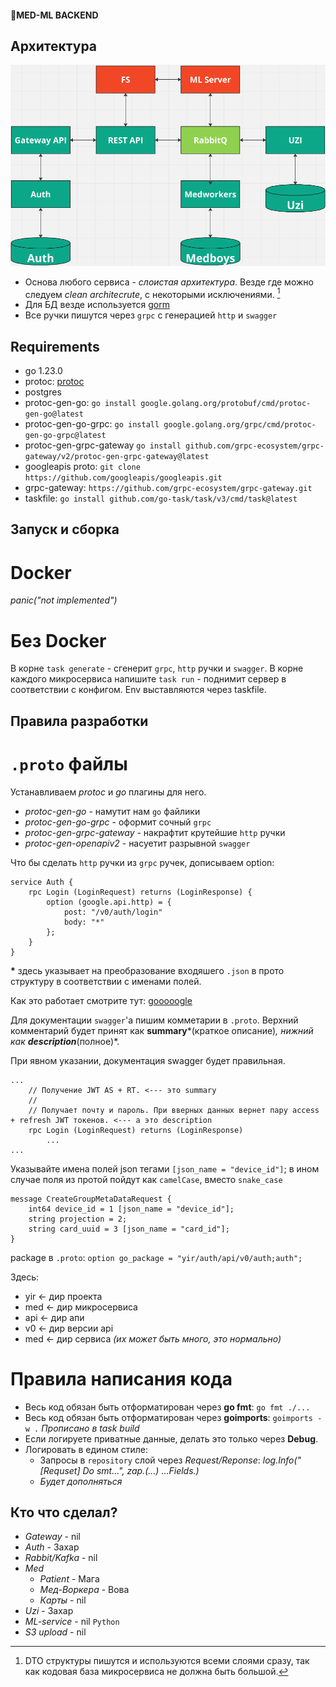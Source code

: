 #### 🌈MED-ML BACKEND

## Архитектура
![arch](img/arch.png)

+ Основа любого сервиса - *слоистая архитектура*. Везде где можно следуем *clean architecrute*, с некоторыми исключениями. [^1]
+ Для БД везде используется [gorm](https://gorm.io/)
+ Все ручки пишутся через `grpc` с генерацией `http` и `swagger`


[^1]: DTO структуры пишутся и используются всеми слоями сразу, так как кодовая база микросервиса не должна быть большой.

## Requirements
+ go 1.23.0
+ protoc: [protoc](https://github.com/protocolbuffers/protobuf)
+ postgres
+ protoc-gen-go: `go install google.golang.org/protobuf/cmd/protoc-gen-go@latest`
+ protoc-gen-go-grpc: `go install google.golang.org/grpc/cmd/protoc-gen-go-grpc@latest`
+ protoc-gen-grpc-gateway `go install github.com/grpc-ecosystem/grpc-gateway/v2/protoc-gen-grpc-gateway@latest`
+ googleapis proto: `git clone https://github.com/googleapis/googleapis.git`
+ grpc-gateway: `https://github.com/grpc-ecosystem/grpc-gateway.git`
+ taskfile: `go install github.com/go-task/task/v3/cmd/task@latest`

## Запуск и сборка

# Docker
*panic("not implemented")*

# Без Docker
В корне `task generate` - сгенерит `grpc`, `http` ручки и `swagger`.
В корне каждого микросервиса напишите `task run` - поднимит сервер в соответствии с конфигом. Env выставляются через taskfile.

## Правила разработки

# `.proto` файлы

Устанавливаем *protoc* и *go* плагины для него.

+ *protoc-gen-go* - намутит нам `go` файлики
+ *protoc-gen-go-grpc* - оформит сочный `grpc`
+ *protoc-gen-grpc-gateway* - накрафтит крутейшие `http` ручки
+ *protoc-gen-openapiv2* - насуетит разрывной `swagger`

Что бы сделать `http` ручки из `grpc` ручек, дописываем option:
```
service Auth {
    rpc Login (LoginRequest) returns (LoginResponse) {
        option (google.api.http) = {
            post: "/v0/auth/login"
            body: "*"
        };
    }
}
```
**\*** здесь указывает на преобразование входяшего `.json` в прото структуру в соответствии с именами полей.

Как это работает смотрите тут: [gooooogle](https://cloud.google.com/endpoints/docs/grpc/transcoding)

Для документации `swagger`'а пишим комметарии в `.proto`. Верхний комментарий будет принят как **summary***(краткое описание)*, нижний как **description***(полное)*.

При явном указании, документация swagger будет правильная.

```
...
    // Получение JWT AS + RT. <--- это summary
    //
    // Получает почту и пароль. При вверных данных вернет пару access + refresh JWT токенов. <--- а это description
    rpc Login (LoginRequest) returns (LoginResponse) 
        ...
...
```

Указывайте имена полей json тегами `[json_name = "device_id"]`; в ином случае поля из протой пойдут как `camelCase`, вместо `snake_case`
```
message CreateGroupMetaDataRequest {
    int64 device_id = 1 [json_name = "device_id"];
    string projection = 2;
    string card_uuid = 3 [json_name = "card_id"];
}
```

package в `.proto`: `option go_package = "yir/auth/api/v0/auth;auth";`

Здесь:
+ yir <- дир проекта
+ med <- дир микросервиса
+ api <- дир апи
+ v0 <- дир версии api
+ med <- дир сервиса *(их может быть много, это нормально)*

# Правила написания кода
+ Весь код обязан быть отформатирован через **go fmt**: `go fmt ./...`
+ Весь код обязан быть отформатирован через **goimports**: `goimports -w .`
*Прописано в task build*
+ Если логируете приватные данные, делать это только через **Debug**.
+ Логировать в едином стиле:
    + Запросы в `repository` слой через *Request/Reponse*: *log.Info("[Requset] Do smt...", zap.(...) ...Fields.)*
    + *Будет дополняться*


## Кто что сделал?

+ *Gateway* - nil
+ *Auth* - Захар
+ *Rabbit/Kafka* - nil
+ *Med*
    * *Patient* - Мага
    * *Мед-Воркера* - Вова
    * *Карты* - nil
+ *Uzi* - Захар
+ *ML-service* - nil `Python`
+ *S3 upload* - nil




